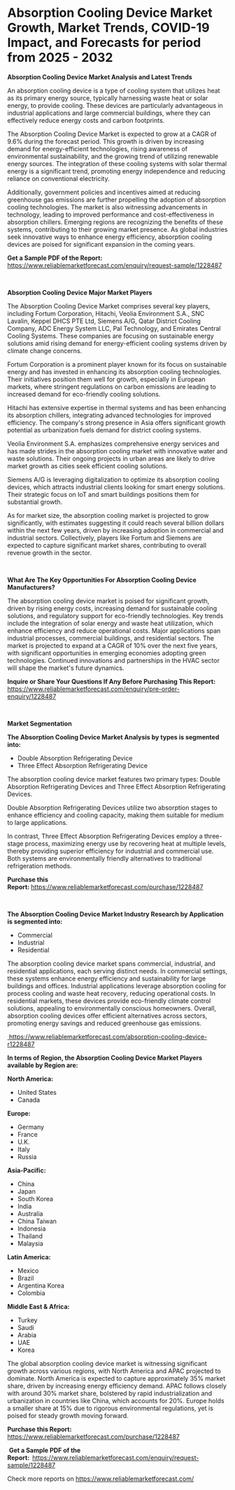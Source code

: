 <p><h1>Absorption Cooling Device Market Growth, Market Trends, COVID-19 Impact, and Forecasts for period from 2025 - 2032</h1></p><p><strong>Absorption Cooling Device Market Analysis and Latest Trends</strong></p>
<p><p>An absorption cooling device is a type of cooling system that utilizes heat as its primary energy source, typically harnessing waste heat or solar energy, to provide cooling. These devices are particularly advantageous in industrial applications and large commercial buildings, where they can effectively reduce energy costs and carbon footprints.</p><p>The Absorption Cooling Device Market is expected to grow at a CAGR of 9.6% during the forecast period. This growth is driven by increasing demand for energy-efficient technologies, rising awareness of environmental sustainability, and the growing trend of utilizing renewable energy sources. The integration of these cooling systems with solar thermal energy is a significant trend, promoting energy independence and reducing reliance on conventional electricity.</p><p>Additionally, government policies and incentives aimed at reducing greenhouse gas emissions are further propelling the adoption of absorption cooling technologies. The market is also witnessing advancements in technology, leading to improved performance and cost-effectiveness in absorption chillers. Emerging regions are recognizing the benefits of these systems, contributing to their growing market presence. As global industries seek innovative ways to enhance energy efficiency, absorption cooling devices are poised for significant expansion in the coming years.</p></p>
<p><strong>Get a Sample PDF of the Report:&nbsp;</strong> <a href="https://www.reliablemarketforecast.com/enquiry/request-sample/1228487?utm_campaign=2736&utm_medium=2&utm_source=Github&utm_content=ia&utm_term=12042025&utm_id=absorption-cooling-device">https://www.reliablemarketforecast.com/enquiry/request-sample/1228487</a></p>
<p>&nbsp;</p>
<p><strong>Absorption Cooling Device Major Market Players</strong></p>
<p><p>The Absorption Cooling Device Market comprises several key players, including Fortum Corporation, Hitachi, Veolia Environment S.A., SNC Lavalin, Keppel DHCS PTE Ltd, Siemens A/G, Qatar District Cooling Company, ADC Energy System LLC, Pal Technology, and Emirates Central Cooling Systems. These companies are focusing on sustainable energy solutions amid rising demand for energy-efficient cooling systems driven by climate change concerns.</p><p>Fortum Corporation is a prominent player known for its focus on sustainable energy and has invested in enhancing its absorption cooling technologies. Their initiatives position them well for growth, especially in European markets, where stringent regulations on carbon emissions are leading to increased demand for eco-friendly cooling solutions.</p><p>Hitachi has extensive expertise in thermal systems and has been enhancing its absorption chillers, integrating advanced technologies for improved efficiency. The company's strong presence in Asia offers significant growth potential as urbanization fuels demand for district cooling systems.</p><p>Veolia Environment S.A. emphasizes comprehensive energy services and has made strides in the absorption cooling market with innovative water and waste solutions. Their ongoing projects in urban areas are likely to drive market growth as cities seek efficient cooling solutions.</p><p>Siemens A/G is leveraging digitalization to optimize its absorption cooling devices, which attracts industrial clients looking for smart energy solutions. Their strategic focus on IoT and smart buildings positions them for substantial growth.</p><p>As for market size, the absorption cooling market is projected to grow significantly, with estimates suggesting it could reach several billion dollars within the next few years, driven by increasing adoption in commercial and industrial sectors. Collectively, players like Fortum and Siemens are expected to capture significant market shares, contributing to overall revenue growth in the sector.</p></p>
<p>&nbsp;</p>
<p><strong>What Are The Key Opportunities For Absorption Cooling Device Manufacturers?</strong></p>
<p><p>The absorption cooling device market is poised for significant growth, driven by rising energy costs, increasing demand for sustainable cooling solutions, and regulatory support for eco-friendly technologies. Key trends include the integration of solar energy and waste heat utilization, which enhance efficiency and reduce operational costs. Major applications span industrial processes, commercial buildings, and residential sectors. The market is projected to expand at a CAGR of 10% over the next five years, with significant opportunities in emerging economies adopting green technologies. Continued innovations and partnerships in the HVAC sector will shape the market's future dynamics.</p></p>
<p><strong>Inquire or Share Your Questions If Any Before Purchasing This Report:</strong> <a href="https://www.reliablemarketforecast.com/enquiry/pre-order-enquiry/1228487?utm_campaign=2736&utm_medium=2&utm_source=Github&utm_content=ia&utm_term=12042025&utm_id=absorption-cooling-device">https://www.reliablemarketforecast.com/enquiry/pre-order-enquiry/1228487</a></p>
<p>&nbsp;</p>
<p><strong>Market Segmentation</strong></p>
<p><strong>The Absorption Cooling Device Market Analysis by types is segmented into:</strong></p>
<p><ul><li>Double Absorption Refrigerating Device</li><li>Three Effect Absorption Refrigerating Device</li></ul></p>
<p><p>The absorption cooling device market features two primary types: Double Absorption Refrigerating Devices and Three Effect Absorption Refrigerating Devices. </p><p>Double Absorption Refrigerating Devices utilize two absorption stages to enhance efficiency and cooling capacity, making them suitable for medium to large applications. </p><p>In contrast, Three Effect Absorption Refrigerating Devices employ a three-stage process, maximizing energy use by recovering heat at multiple levels, thereby providing superior efficiency for industrial and commercial use. Both systems are environmentally friendly alternatives to traditional refrigeration methods.</p></p>
<p><strong>Purchase this Report:&nbsp;</strong><a href="https://www.reliablemarketforecast.com/purchase/1228487?utm_campaign=2736&utm_medium=2&utm_source=Github&utm_content=ia&utm_term=12042025&utm_id=absorption-cooling-device">https://www.reliablemarketforecast.com/purchase/1228487</a></p>
<p>&nbsp;</p>
<p><strong>The Absorption Cooling Device Market Industry Research by Application is segmented into:</strong></p>
<p><ul><li>Commercial</li><li>Industrial</li><li>Residential</li></ul></p>
<p><p>The absorption cooling device market spans commercial, industrial, and residential applications, each serving distinct needs. In commercial settings, these systems enhance energy efficiency and sustainability for large buildings and offices. Industrial applications leverage absorption cooling for process cooling and waste heat recovery, reducing operational costs. In residential markets, these devices provide eco-friendly climate control solutions, appealing to environmentally conscious homeowners. Overall, absorption cooling devices offer efficient alternatives across sectors, promoting energy savings and reduced greenhouse gas emissions.</p></p>
<p><a href="https://www.reliablemarketforecast.com/absorption-cooling-device-r1228487?utm_campaign=2736&utm_medium=2&utm_source=Github&utm_content=ia&utm_term=12042025&utm_id=absorption-cooling-device">&nbsp;https://www.reliablemarketforecast.com/absorption-cooling-device-r1228487</a></p>
<p><strong>In terms of Region, the Absorption Cooling Device Market Players available by Region are:</strong></p>
<p>
    <p> <strong> North America: </strong>
        <ul>
            <li>United States</li>
            <li>Canada</li>
        </ul>
        </p> 
    <p> <strong> Europe: </strong>
        <ul>
            <li>Germany</li>
            <li>France</li>
            <li>U.K.</li>
            <li>Italy</li>
            <li>Russia</li>
        </ul>
        </p> 
    <p> <strong> Asia-Pacific: </strong>
        <ul>
            <li>China</li>
            <li>Japan</li>
            <li>South Korea</li>
            <li>India</li>
            <li>Australia</li>
            <li>China Taiwan</li>
            <li>Indonesia</li>
            <li>Thailand</li>
            <li>Malaysia</li>
        </ul>
        </p> 
    <p> <strong> Latin America: </strong>
        <ul>
            <li>Mexico</li>
            <li>Brazil</li>
            <li>Argentina Korea</li>
            <li>Colombia</li>
        </ul>
        </p> 
    <p> <strong> Middle East & Africa: </strong>
        <ul>
            <li>Turkey</li>
            <li>Saudi</li>
            <li>Arabia</li>
            <li>UAE</li>
            <li>Korea</li>
        </ul>
    </p>
    </p>
<p><p>The global absorption cooling device market is witnessing significant growth across various regions, with North America and APAC projected to dominate. North America is expected to capture approximately 35% market share, driven by increasing energy efficiency demand. APAC follows closely with around 30% market share, bolstered by rapid industrialization and urbanization in countries like China, which accounts for 20%. Europe holds a smaller share at 15% due to rigorous environmental regulations, yet is poised for steady growth moving forward.</p></p>
<p><strong>Purchase this Report: </strong><a href="https://www.reliablemarketforecast.com/purchase/1228487?utm_campaign=2736&utm_medium=2&utm_source=Github&utm_content=ia&utm_term=12042025&utm_id=absorption-cooling-device">https://www.reliablemarketforecast.com/purchase/1228487</a></p>
<p>&nbsp;<strong>Get a Sample PDF of the Report:&nbsp;&nbsp;</strong><a href="https://www.reliablemarketforecast.com/enquiry/request-sample/1228487?utm_campaign=2736&utm_medium=2&utm_source=Github&utm_content=ia&utm_term=12042025&utm_id=absorption-cooling-device">https://www.reliablemarketforecast.com/enquiry/request-sample/1228487</a></p>
<p><strong></strong></p>
<p>Check more reports on <a href="https://www.reliablemarketforecast.com/?utm_campaign=2736&utm_medium=2&utm_source=Github&utm_content=ia&utm_term=12042025&utm_id=absorption-cooling-device">https://www.reliablemarketforecast.com/</a></p>